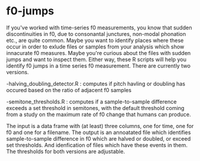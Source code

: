 # f0-jumps
If you've worked with time-series f0 measurements, you know that sudden discontinuities in f0, due to consonantal junctures, non-modal phonation etc., are quite common. 
Maybe you want to identify places where these occur in order to exlude files or samples from your analysis which show innacurate f0 measures. 
Maybe you're curious about the files with sudden jumps and want to inspect them. 
Either way, these R scripts will help you identify f0 jumps in a time series f0 measurement. There are currently two versions.

-halving_doubling_detector.R : computes if pitch havling or doubling has occured based on the ratio of adjacent f0 samples

-semitone_thresholds.R : computes if a sample-to-sample difference exceeds a set threshold in semitones, with the default threshold coming from a study on the maximum rate of f0 change that humans can produce. 

The input is a data frame with (at least) three columns, one for time, one for f0 and one for a filename. 
The output is an annoatated file which identifies sample-to-sample difference in f0 which are halved or doubled, or exceed set thresholds. 
And idenfication of files which have these events in them. 
The thresholds for both versions are adjustable. 
